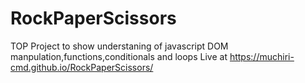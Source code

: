 # RockPaperScissors
TOP Project to show understaning of javascript DOM manpulation,functions,conditionals and loops 
Live at https://muchiri-cmd.github.io/RockPaperScissors/
